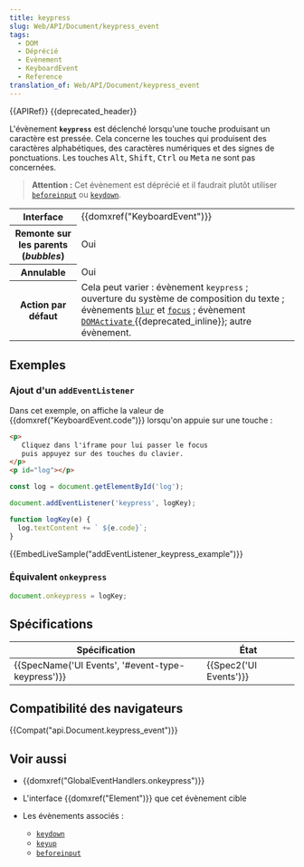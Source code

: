 ```yaml
---
title: keypress
slug: Web/API/Document/keypress_event
tags:
  - DOM
  - Déprécié
  - Evènement
  - KeyboardEvent
  - Reference
translation_of: Web/API/Document/keypress_event
---
```

{{APIRef}} {{deprecated_header}}

L'évènement **`keypress`** est déclenché lorsqu'une touche produisant un caractère est pressée. Cela concerne les touches qui produisent des caractères alphabétiques, des caractères numériques et des signes de ponctuations. Les touches <kbd>Alt</kbd>, <kbd>Shift</kbd>, <kbd>Ctrl</kbd> ou <kbd>Meta</kbd> ne sont pas concernées.

> **Attention :** Cet évènement est déprécié et il faudrait plutôt utiliser [`beforeinput`](/fr/docs/Web/API/HTMLElement/beforeinput_event) ou [`keydown`](/fr/docs/Web/API/Document/keydown_event).

<table class="properties">
  <thead></thead>
  <tbody>
    <tr>
      <th>Interface</th>
      <td>{{domxref("KeyboardEvent")}}</td>
    </tr>
    <tr>
      <th>Remonte sur les parents (<em>bubbles</em>)</th>
      <td>Oui</td>
    </tr>
    <tr>
      <th>Annulable</th>
      <td>Oui</td>
    </tr>
    <tr>
      <th>Action par défaut</th>
      <td>
        Cela peut varier : évènement <code>keypress</code> ; ouverture du
        système de composition du texte ; évènements
        <code><a href="/fr/docs/Web/API/Element/blur_event">blur</a></code> et
        <code><a href="/fr/docs/Web/API/Element/focus_event">focus</a></code> ;
        évènement
        <a href="/fr/docs/Web/API/Element/DOMActivate_event"
          ><code>DOMActivate</code> </a
        >{{deprecated_inline}}; autre évènement.
      </td>
    </tr>
  </tbody>
</table>

## Exemples

### Ajout d'un `addEventListener`

Dans cet exemple, on affiche la valeur de {{domxref("KeyboardEvent.code")}} lorsqu'on appuie sur une touche :

```html
<p>
   Cliquez dans l'iframe pour lui passer le focus
   puis appuyez sur des touches du clavier.
</p>
<p id="log"></p>
```

```js
const log = document.getElementById('log');

document.addEventListener('keypress', logKey);

function logKey(e) {
  log.textContent += ` ${e.code}`;
}
```

{{EmbedLiveSample("addEventListener_keypress_example")}}

### Équivalent `onkeypress`

```js
document.onkeypress = logKey;
```

## Spécifications

| Spécification                                                    | État                         |
| ---------------------------------------------------------------- | ---------------------------- |
| {{SpecName('UI Events', '#event-type-keypress')}} | {{Spec2('UI Events')}} |

## Compatibilité des navigateurs

{{Compat("api.Document.keypress_event")}}

## Voir aussi

- {{domxref("GlobalEventHandlers.onkeypress")}}
- L'interface {{domxref("Element")}} que cet évènement cible
- Les évènements associés :

  - [`keydown`](/fr/docs/Web/API/Document/keydown_event)
  - [`keyup`](/fr/docs/Web/API/Document/keyup_event)
  - [`beforeinput`](/fr/docs/Web/API/HTMLElement/beforeinput_event)
